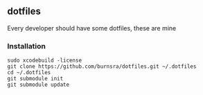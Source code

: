 ## dotfiles
Every developer should have some dotfiles, these are mine

### Installation
```
sudo xcodebuild -license
git clone https://github.com/burnsra/dotfiles.git ~/.dotfiles
cd ~/.dotfiles
git submodule init
git submodule update
```

